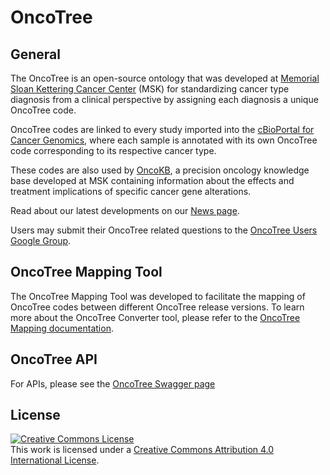 # OncoTree

## General

The OncoTree is an open-source ontology that was developed at [Memorial Sloan Kettering Cancer Center](https://www.mskcc.org/) (MSK) for standardizing cancer type diagnosis from a clinical perspective by assigning each diagnosis a unique OncoTree code.

OncoTree codes are linked to every study imported into the [cBioPortal for Cancer Genomics](https://www.cbioportal.org/), where each sample is annotated with its own OncoTree code corresponding to its respective cancer type.

These codes are also used by [OncoKB](http://oncokb.org/), a precision oncology knowledge base developed at MSK containing information about the effects and treatment implications of specific cancer gene alterations.


Read about our latest developments on our [News page](/docs/News.md).

Users may submit their OncoTree related questions to the [OncoTree Users Google Group](https://groups.google.com/forum/#!forum/oncotree-users).

## OncoTree Mapping Tool

The OncoTree Mapping Tool was developed to facilitate the mapping of OncoTree codes between different OncoTree release versions. To learn more about the OncoTree Converter tool, please refer to the [OncoTree Mapping documentation](/docs/OncoTree-Mapping-Tool.md).


## OncoTree API

For APIs, please see the [OncoTree Swagger page](http://dashi-dev.cbio.mskcc.org:8080/angelica-oncotree/#/home?tab=api)


## License
<a rel="license" href="http://creativecommons.org/licenses/by/4.0/"><img alt="Creative Commons License" style="border-width:0" src="https://i.creativecommons.org/l/by/4.0/88x31.png" /></a><br />This work is licensed under a <a rel="license" href="http://creativecommons.org/licenses/by/4.0/">Creative Commons Attribution 4.0 International License</a>.
